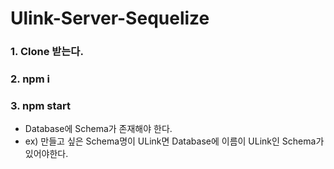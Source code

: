 # Ulink-Server-Sequelize

### 1. Clone 받는다.

### 2. npm i

### 3. npm start

- Database에 Schema가 존재해야 한다.
- ex) 만들고 싶은 Schema명이 ULink면 Database에 이름이 ULink인 Schema가 있어야한다.
